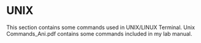 # UNIX
This section contains some commands used in UNIX/LINUX Terminal.
Unix Commands_Ani.pdf contains some commands included in my lab manual.
